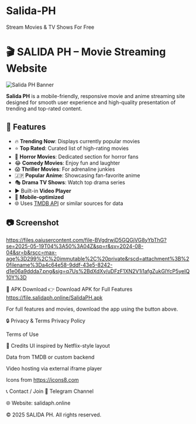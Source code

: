 # Salida-PH
Stream Movies &amp; TV Shows For Free
# 🎬 SALIDA PH – Movie Streaming Website

![Salida PH Banner](https://salidaph.online/assests/salida.png)

**Salida PH** is a mobile-friendly, responsive movie and anime streaming site designed for smooth user experience and high-quality presentation of trending and top-rated content.

## 🌟 Features

- 🔥 **Trending Now**: Displays currently popular movies
- ⭐ **Top Rated**: Curated list of high-rating movies
- 🎃 **Horror Movies**: Dedicated section for horror fans
- 😂 **Comedy Movies**: Enjoy fun and laughter
- 😱 **Thriller Movies**: For adrenaline junkies
- 🇯🇵 **Popular Anime**: Showcasing fan-favorite anime
- 🎭 **Drama TV Shows**: Watch top drama series
- ▶️ Built-in **Video Player**
- 📱 **Mobile-optimized**
- 🌐 Uses [TMDB API](https://www.themoviedb.org/documentation/api) or similar sources for data

## 📷 Screenshot
https://files.oaiusercontent.com/file-BVgdrwjD5GQGjVG8yYbThG?se=2025-05-19T04%3A50%3A04Z&sp=r&sv=2024-08-04&sr=b&rscc=max-age%3D299%2C%20immutable%2C%20private&rscd=attachment%3B%20filename%3Da4c64e58-9ddf-43e5-8242-d1e06a9ddda7.png&sig=q7Us%2BdXdXy/uDFzF1XN2V1i1afgZukGlYcP5yeIQ10Y%3D


📲 APK Download
👉 Download APK for Full Features
https://file.salidaph.online/SalidaPH.apk

For full features and movies, download the app using the button above.

🔒 Privacy & Terms
Privacy Policy

Terms of Use

📌 Credits
UI inspired by Netflix-style layout

Data from TMDB or custom backend

Video hosting via external iframe player

Icons from https://icons8.com

📞 Contact / Join
🔗 Telegram Channel

🌐 Website: salidaph.online

© 2025 SALIDA PH. All rights reserved.

